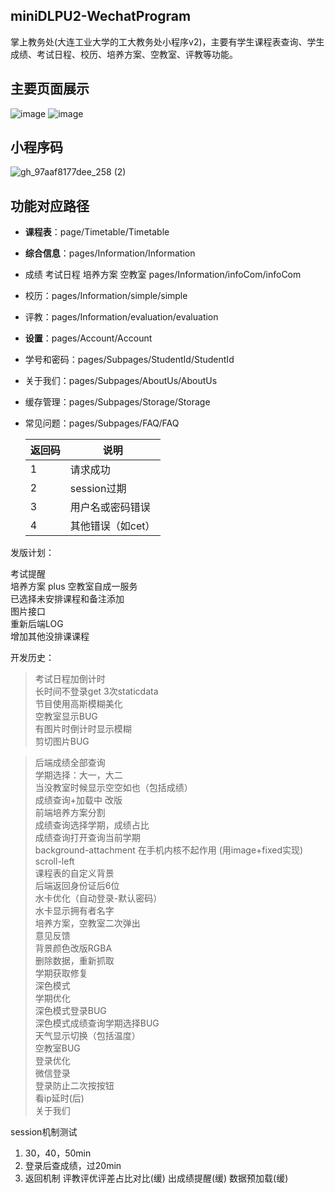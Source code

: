 ## miniDLPU2-WechatProgram

掌上教务处(大连工业大学的工大教务处小程序v2)，主要有学生课程表查询、学生成绩、考试日程、校历、培养方案、空教室、评教等功能。

## 主要页面展示
![image](https://user-images.githubusercontent.com/50474995/111158380-ed8d0300-85d2-11eb-9081-654376d9d1ea.png)
![image](https://user-images.githubusercontent.com/50474995/111158426-fa115b80-85d2-11eb-925e-2acbb40beaf7.png)

## 小程序码
![gh_97aaf8177dee_258 (2)](https://user-images.githubusercontent.com/50474995/111158556-1ca37480-85d3-11eb-895f-d81e2fb123fb.jpg)

## 功能对应路径

+ **课程表**：page/Timetable/Timetable

+ **综合信息**：pages/Information/Information
+ 成绩 考试日程 培养方案 空教室 pages/Information/infoCom/infoCom
+ 校历：pages/Information/simple/simple
+ 评教：pages/Information/evaluation/evaluation


+ **设置**：pages/Account/Account
+ 学号和密码：pages/Subpages/StudentId/StudentId
+ 关于我们：pages/Subpages/AboutUs/AboutUs
+ 缓存管理：pages/Subpages/Storage/Storage
+ 常见问题：pages/Subpages/FAQ/FAQ
  

  | 返回码 | 说明 |
  | ---- |---- |
  | 1 | 请求成功 |
  | 2 | session过期 |
  | 3 | 用户名或密码错误 |
  | 4 | 其他错误（如cet） |


发版计划：

考试提醒  
培养方案 plus
空教室自成一服务  
已选择未安排课程和备注添加   
图片接口  
重新后端LOG  
增加其他没排课课程  

开发历史：
> 考试日程加倒计时  
> 长时间不登录get 3次staticdata  
> 节目使用高斯模糊美化  
> 空教室显示BUG  
> 有图片时倒计时显示模糊  
> 剪切图片BUG  

> 后端成绩全部查询   
> 学期选择：大一，大二   
> 当没教室时候显示空空如也（包括成绩）   
> 成绩查询+加载中 改版   
> 前端培养方案分割   
> 成绩查询选择学期，成绩占比   
> 成绩查询打开查询当前学期   
> background-attachment 在手机内核不起作用 (用image+fixed实现)   
> scroll-left   
> 课程表的自定义背景   
> 后端返回身份证后6位   
> 水卡优化（自动登录-默认密码）  
> 水卡显示拥有者名字   
> 培养方案，空教室二次弹出   
> 意见反馈   
> 背景颜色改版RGBA   
> 删除数据，重新抓取   
> 学期获取修复   
> 深色模式   
> 学期优化   
> 深色模式登录BUG   
> 深色模式成绩查询学期选择BUG   
> 天气显示切换（包括温度）  
> 空教室BUG   
> 登录优化  
> 微信登录   
> 登录防止二次按按钮  
> 看ip延时(后)  
>关于我们


session机制测试

1. 30，40，50min
2. 登录后查成绩，过20min
3. 返回机制 评教评优评差占比对比(缓)
 出成绩提醒(缓)
   数据预加载(缓)
